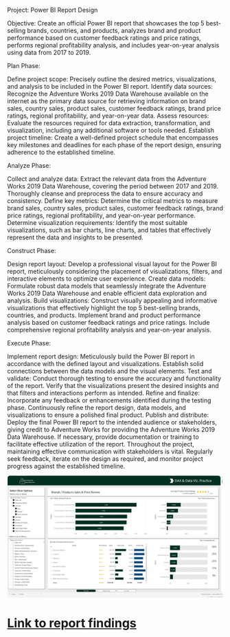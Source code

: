 Project: Power BI Report Design

Objective: Create an official Power BI report that showcases the top 5 best-selling brands, countries, and products, analyzes brand and product performance based on customer feedback ratings and price ratings, performs regional profitability analysis, and includes year-on-year analysis using data from 2017 to 2019.


Plan Phase:

Define project scope: Precisely outline the desired metrics, visualizations, and analysis to be included in the Power BI report.
Identify data sources: Recognize the Adventure Works 2019 Data Warehouse available on the internet as the primary data source for retrieving information on brand sales, country sales, product sales, customer feedback ratings, brand price ratings, regional profitability, and year-on-year data.
Assess resources: Evaluate the resources required for data extraction, transformation, and visualization, including any additional software or tools needed.
Establish project timeline: Create a well-defined project schedule that encompasses key milestones and deadlines for each phase of the report design, ensuring adherence to the established timeline.


Analyze Phase:

Collect and analyze data: Extract the relevant data from the Adventure Works 2019 Data Warehouse, covering the period between 2017 and 2019. Thoroughly cleanse and preprocess the data to ensure accuracy and consistency.
Define key metrics: Determine the critical metrics to measure brand sales, country sales, product sales, customer feedback ratings, brand price ratings, regional profitability, and year-on-year performance.
Determine visualization requirements: Identify the most suitable visualizations, such as bar charts, line charts, and tables that effectively represent the data and insights to be presented.


Construct Phase:

Design report layout: Develop a professional visual layout for the Power BI report, meticulously considering the placement of visualizations, filters, and interactive elements to optimize user experience.
Create data models: Formulate robust data models that seamlessly integrate the Adventure Works 2019 Data Warehouse and enable efficient data exploration and analysis.
Build visualizations: Construct visually appealing and informative visualizations that effectively highlight the top 5 best-selling brands, countries, and products. Implement brand and product performance analysis based on customer feedback ratings and price ratings. Include comprehensive regional profitability analysis and year-on-year analysis.


Execute Phase:

Implement report design: Meticulously build the Power BI report in accordance with the defined layout and visualizations. Establish solid connections between the data models and the visual elements.
Test and validate: Conduct thorough testing to ensure the accuracy and functionality of the report. Verify that the visualizations present the desired insights and that filters and interactions perform as intended.
Refine and finalize: Incorporate any feedback or enhancements identified during the testing phase. Continuously refine the report design, data models, and visualizations to ensure a polished final product.
Publish and distribute: Deploy the final Power BI report to the intended audience or stakeholders, giving credit to Adventure Works for providing the Adventure Works 2019 Data Warehouse. If necessary, provide documentation or training to facilitate effective utilization of the report.
Throughout the project, maintaining effective communication with stakeholders is vital. Regularly seek feedback, iterate on the design as required, and monitor project progress against the established timeline.



![Front Page](https://github.com/dataopskenn/pbi-report-samples/blob/main/business_performance_report_2/Screenshot%20(157).png)
# [Link to report findings](https://app.powerbi.com/view?r=eyJrIjoiYzlmNzdlNDUtMTVlMi00NGI4LTllMTEtMTQ2Y2Y5NzIyMzY0IiwidCI6IjliNTk3NjNmLTc2NDktNDM0Zi1iNGJmLWRmYTg3NGU4OGY4NyJ9)
